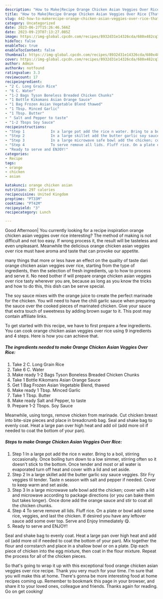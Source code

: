 ```yaml
---
description: "How to Make|Recipe Orange Chicken Asian Veggies Over Rice {That is Special"
title: "How to Make|Recipe Orange Chicken Asian Veggies Over Rice {That is Special"
slug: 442-how-to-makerecipe-orange-chicken-asian-veggies-over-rice-that-is-special
category: Uncategorized
date: 2023-06-27T15:26:46.566Z
date: 2023-09-23T07:13:27.085Z
image: https://img-global.cpcdn.com/recipes/8932d31e14326cda/680x482cq70/orange-chicken-asian-veggies-over-rice-recipe-main-photo.jpg
hideToc: false
enableToc: true
enableTocContent: false
thumbnail: https://img-global.cpcdn.com/recipes/8932d31e14326cda/680x482cq70/orange-chicken-asian-veggies-over-rice-recipe-main-photo.jpg
cover: https://img-global.cpcdn.com/recipes/8932d31e14326cda/680x482cq70/orange-chicken-asian-veggies-over-rice-recipe-main-photo.jpg
author: Admin
authorAv: notfound
ratingvalue: 3.3
reviewcount: 17
recipeingredient:
- "2 C. Long Grain Rice"
- "6 C. Water"
- "1-2 Bags Tyson Boneless Breaded Chicken Chunks"
- "1 Bottle Kikomans Asian Orange Sauce"
- "1 Bag Frozen Asian Vegetable Blend thawed"
- "1 Tbsp. Minced Garlic"
- "1 Tbsp. Butter"
- " Salt and Pepper to taste"
- "1-2 Tbsps Soy Sauce"
recipeinstructions:
- "Step 1            In a large pot add the rice n water. Bring to a boil, stirring occasionally. Once boiling turn down to a low simmer, stirring often so it doesn&#39;t stick to the bottom. Once tender and most or all water is evaporated turn off heat and cover with a lid and set aside."
- "Step 2            In a large skillet add the butter garlic soy sauce veggies. Stir Fry veggies til tender. Taste n season with salt and pepper if needed. Cover to keep warm and set aside."
- "Step 3            In a large microwave safe bowl add the chicken; cover with a lid and microwave according to package directions (or you can bake them but takes longer). Once done add the orange sauce and stir to coat all the chicken chunks."
- "Step 4            To serve remove all lids. Fluff rice. On a plate or bowl add some rice, veggies, and last the chicken. If desired you have any leftover sauce add some over top. Serve and Enjoy Immediately 😋."
- "Ready to serve and ENJOY!"
categories:
- Recipe
tags:
- orange
- chicken
- asian

katakunci: orange chicken asian 
nutrition: 297 calories
recipecuisine: United Kingdom
preptime: "PT33M"
cooktime: "PT42M"
recipeyield: "3"
recipecategory: Lunch

---
```



Good Afternoon| You currently looking for a recipe inspiration orange chicken asian veggies over rice interesting? The method of making is not difficult and not too easy. If wrong process it, the result will be tasteless and even unpleasant. Meanwhile the delicious orange chicken asian veggies over rice must have aroma and taste that can provoke our appetite.






many things that more or less have an effect on the quality of taste dari orange chicken asian veggies over rice, starting from the type of ingredients, then the selection of fresh ingredients, up to how to process and serve it. No need bother if will prepare orange chicken asian veggies over rice tasty wherever you are, because as long as you know the tricks and how to do this, this dish can be serve special.


The soy sauce mixes with the orange juice to create the perfect marinade for the chicken. You will need to have the chili garlic sauce when preparing the sauce over the cooked pieces of marinated chicken. Give your sauce that extra touch of sweetness by adding brown sugar to it. This post may contain affiliate links.


To get started with this recipe, we have to first prepare a few ingredients. You can cook orange chicken asian veggies over rice using 9 ingredients and 4 steps. Here is how you can achieve that.

<!--inarticleads1-->

##### The ingredients needed to make Orange Chicken Asian Veggies Over Rice:

1. Take 2 C. Long Grain Rice
1. Take 6 C. Water
1. Make ready 1-2 Bags Tyson Boneless Breaded Chicken Chunks
1. Take 1 Bottle Kikomans Asian Orange Sauce
1. Get 1 Bag Frozen Asian Vegetable Blend, thawed
1. Make ready 1 Tbsp. Minced Garlic
1. Take 1 Tbsp. Butter
1. Make ready  Salt and Pepper, to taste
1. Prepare 1-2 Tbsps. Soy Sauce


Meanwhile, using tongs, remove chicken from marinade. Cut chicken breast into bite-size pieces and place in breadcrumb bag. Seal and shake bag to evenly coat. Heat a large pan over high heat and add oil (add more oil if needed to coat the bottom of your pan). 

<!--inarticleads2-->

##### Steps to make Orange Chicken Asian Veggies Over Rice:

1. Step 1            In a large pot add the rice n water. Bring to a boil, stirring occasionally. Once boiling turn down to a low simmer, stirring often so it doesn&#39;t stick to the bottom. Once tender and most or all water is evaporated turn off heat and cover with a lid and set aside.
1. Step 2            In a large skillet add the butter garlic soy sauce veggies. Stir Fry veggies til tender. Taste n season with salt and pepper if needed. Cover to keep warm and set aside.
1. Step 3            In a large microwave safe bowl add the chicken; cover with a lid and microwave according to package directions (or you can bake them but takes longer). Once done add the orange sauce and stir to coat all the chicken chunks.
1. Step 4            To serve remove all lids. Fluff rice. On a plate or bowl add some rice, veggies, and last the chicken. If desired you have any leftover sauce add some over top. Serve and Enjoy Immediately 😋.
1. Ready to serve and ENJOY!

Seal and shake bag to evenly coat. Heat a large pan over high heat and add oil (add more oil if needed to coat the bottom of your pan). Mix together the flour and cornstarch and place in a shallow bowl or on a plate. Dip each piece of chicken into the egg mixture, then coat in the flour mixture. Repeat the process for all of the chicken pieces. 

So that's going to wrap it up with this exceptional food orange chicken asian veggies over rice recipe. Thank you very much for your time. I'm sure that you will make this at home. There's gonna be more interesting food at home recipes coming up. Remember to bookmark this page in your browser, and share it to your loved ones, colleague and friends. Thanks again for reading. Go on get cooking!

